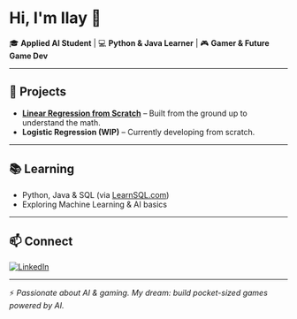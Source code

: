 # Hi, I'm Ilay 👋  

🎓 **Applied AI Student** | 💻 **Python & Java Learner** | 🎮 **Gamer & Future Game Dev**  

---

## 🚀 Projects  
- **[Linear Regression from Scratch](#)** – Built from the ground up to understand the math.  
- **Logistic Regression (WIP)** – Currently developing from scratch.  

---

## 📚 Learning  
- Python, Java & SQL (via [LearnSQL.com](https://learnsql.com))  
- Exploring Machine Learning & AI basics  

---

## 📫 Connect  
[![LinkedIn](https://img.shields.io/badge/LinkedIn-blue?logo=linkedin)](https://www.linkedin.com/in/ilay-rakotondravao-322412161/)  

---

⚡ *Passionate about AI & gaming. My dream: build pocket-sized games powered by AI.*  
